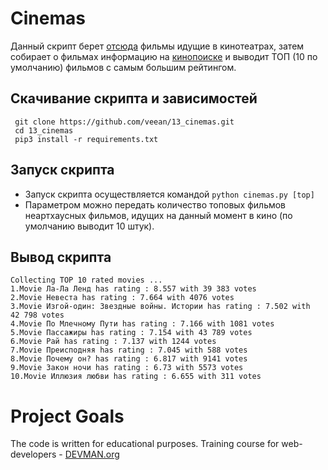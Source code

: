 # Cinemas

Данный скрипт берет [отсюда](http://www.afisha.ru/msk/schedule_cinema/) фильмы идущие в кинотеатрах, затем собирает о фильмах информацию на [кинопоиске](https://www.kinopoisk.ru/)
и выводит ТОП (10 по умолчанию) фильмов с самым большим рейтингом.

## Скачивание скрипта и зависимостей
 
     git clone https://github.com/veean/13_cinemas.git
     cd 13_cinemas
     pip3 install -r requirements.txt
     
## Запуск скрипта

* Запуск скрипта осуществляется командой `python cinemas.py [top]`   
* Параметром можно передать количество топовых фильмов
неартхаусных фильмов, идущих на данный момент в кино (по умолчанию выводит 10 штук).

## Вывод скрипта

    Collecting TOP 10 rated movies ...
    1.Movie Ла-Ла Ленд has rating : 8.557 with 39 383 votes
    2.Movie Невеста has rating : 7.664 with 4076 votes
    3.Movie Изгой-один: Звездные войны. Истории has rating : 7.502 with 42 798 votes
    4.Movie По Млечному Пути has rating : 7.166 with 1081 votes
    5.Movie Пассажиры has rating : 7.154 with 43 789 votes
    6.Movie Рай has rating : 7.137 with 1244 votes
    7.Movie Преисподняя has rating : 7.045 with 588 votes
    8.Movie Почему он? has rating : 6.817 with 9141 votes
    9.Movie Закон ночи has rating : 6.73 with 5573 votes
    10.Movie Иллюзия любви has rating : 6.655 with 311 votes


# Project Goals

The code is written for educational purposes. Training course for web-developers - [DEVMAN.org](https://devman.org)
